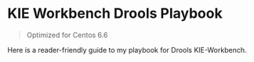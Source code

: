 # KIE Workbench Drools Playbook

> Optimized for Centos 6.6

Here is a reader-friendly guide to my playbook for Drools KIE-Workbench.

